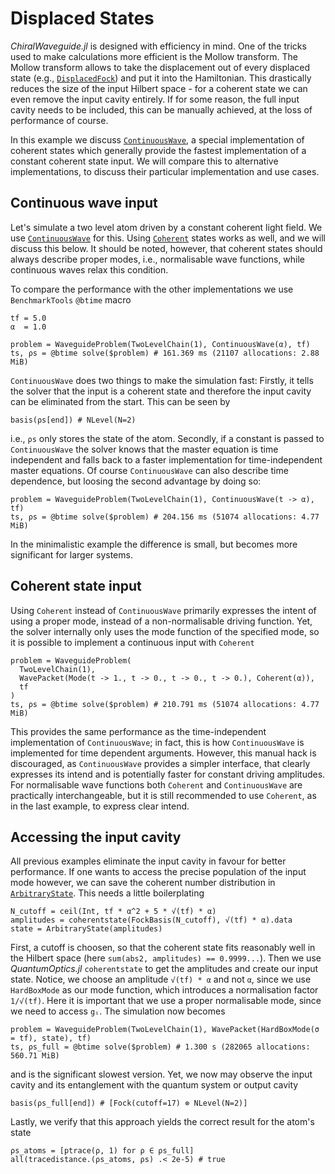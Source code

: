 # Displaced States

*ChiralWaveguide.jl* is designed with efficiency in mind.
One of the tricks used to make calculations more efficient is the Mollow transform.
The Mollow transform allows to take the displacement out of every displaced state (e.g., [`DisplacedFock`](@ref)) and put it into the Hamiltonian.
This drastically reduces the size of the input Hilbert space - for a coherent state we can even remove the input cavity entirely.
If for some reason, the full input cavity needs to be included, this can be manually achieved, at the loss of performance of course.

In this example we discuss [`ContinuousWave`](@ref), a special implementation of coherent states which generally provide the fastest implementation of a constant coherent state input.
We will compare this to alternative implementations, to discuss their particular implementation and use cases.

## Continuous wave input
Let's simulate a two level atom driven by a constant coherent light field.
We use [`ContinuousWave`](@ref) for this.
Using [`Coherent`](@ref) states works as well, and we will discuss this below.
It should be noted, however, that coherent states should always describe proper modes, i.e., normalisable wave functions, while continuous waves relax this condition.

To compare the performance with the other implementations we use `BenchmarkTools` `@btime` macro
```
tf = 5.0
α  = 1.0

problem = WaveguideProblem(TwoLevelChain(1), ContinuousWave(α), tf)
ts, ρs = @btime solve($problem) # 161.369 ms (21107 allocations: 2.88 MiB)
```
`ContinuousWave` does two things to make the simulation fast:
Firstly, it tells the solver that the input is a coherent state and therefore the input cavity can be eliminated from the start.
This can be seen by
```
basis(ρs[end]) # NLevel(N=2)
```
i.e., `ρs` only stores the state of the atom.
Secondly, if a constant is passed to `ContinuousWave` the solver knows that the master equation is time independent and falls back to a faster implementation for time-independent master equations.
Of course `ContinuousWave` can also describe time dependence, but loosing the second advantage by doing so:
```
problem = WaveguideProblem(TwoLevelChain(1), ContinuousWave(t -> α), tf)
ts, ρs = @btime solve($problem) # 204.156 ms (51074 allocations: 4.77 MiB)
```
In the minimalistic example the difference is small, but becomes more significant for larger systems.

## Coherent state input
Using `Coherent` instead of `ContinuousWave` primarily expresses the intent of using a proper mode, instead of a non-normalisable driving function.
Yet, the solver internally only uses the mode function of the specified mode, so it is possible to implement a continuous input with `Coherent`
```
problem = WaveguideProblem(
  TwoLevelChain(1),
  WavePacket(Mode(t -> 1., t -> 0., t -> 0., t -> 0.), Coherent(α)),
  tf
)
ts, ρs = @btime solve($problem) # 210.791 ms (51074 allocations: 4.77 MiB)
```
This provides the same performance as the time-independent implementation of `ContinuousWave`; in fact, this is how `ContinuousWave` is implemented for time dependent arguments.
However, this manual hack is discouraged, as `ContinuousWave` provides a simpler interface, that clearly expresses its intend and is potentially faster for constant driving amplitudes.
For normalisable wave functions both `Coherent` and `ContinuousWave` are practically interchangeable, but it is still recommended to use `Coherent`, as in the last example, to express clear intend.

## Accessing the input cavity
All previous examples eliminate the input cavity in favour for better performance.
If one wants to access the precise population of the input mode however, we can save the coherent number distribution in [`ArbitraryState`](@ref).
This needs a little boilerplating
```
N_cutoff = ceil(Int, tf * α^2 + 5 * √(tf) * α)
amplitudes = coherentstate(FockBasis(N_cutoff), √(tf) * α).data
state = ArbitraryState(amplitudes)
```
First, a cutoff is choosen, so that the coherent state fits reasonably well in the Hilbert space (here `sum(abs2, amplitudes) == 0.9999...`).
Then we use *QuantumOptics.jl* `coherentstate` to get the amplitudes and create our input state.
Notice, we choose an amplitude `√(tf) * α` and not `α`, since we use `HardBoxMode` as our mode function, which introduces a normalisation factor `1/√(tf)`.
Here it is important that we use a proper normalisable mode, since we need to access `gᵢ`.
The simulation now becomes
```
problem = WaveguideProblem(TwoLevelChain(1), WavePacket(HardBoxMode(σ = tf), state), tf)
ts, ρs_full = @btime solve($problem) # 1.300 s (282065 allocations: 560.71 MiB)
```
and is the significant slowest version.
Yet, we now may observe the input cavity and its entanglement with the quantum system or output cavity
```
basis(ρs_full[end]) # [Fock(cutoff=17) ⊗ NLevel(N=2)]
```
Lastly, we verify that this approach yields the correct result for the atom's state
```
ρs_atoms = [ptrace(ρ, 1) for ρ ∈ ρs_full]
all(tracedistance.(ρs_atoms, ρs) .< 2e-5) # true
```
